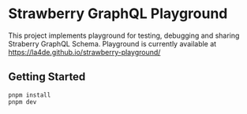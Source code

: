 # Strawberry GraphQL Playground

This project implements playground for testing, debugging and sharing Straberry GraphQL Schema. Playground is currently available at https://la4de.github.io/strawberry-playground/

## Getting Started

```
pnpm install
pnpm dev
```
